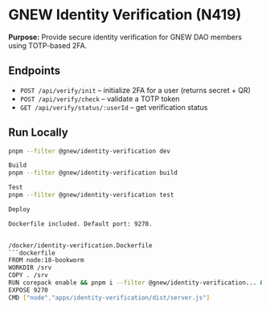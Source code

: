
# GNEW Identity Verification (N419)

**Purpose:** Provide secure identity verification for GNEW DAO members using TOTP-based 2FA.  

## Endpoints
- `POST /api/verify/init` – initialize 2FA for a user (returns secret + QR)
- `POST /api/verify/check` – validate a TOTP token
- `GET /api/verify/status/:userId` – get verification status

## Run Locally
```bash
pnpm --filter @gnew/identity-verification dev

Build
pnpm --filter @gnew/identity-verification build

Test
pnpm --filter @gnew/identity-verification test

Deploy

Dockerfile included. Default port: 9270.


/docker/identity-verification.Dockerfile  
```dockerfile
FROM node:18-bookworm
WORKDIR /srv
COPY . /srv
RUN corepack enable && pnpm i --filter @gnew/identity-verification... && pnpm --filter @gnew/identity-verification build
EXPOSE 9270
CMD ["node","apps/identity-verification/dist/server.js"]


